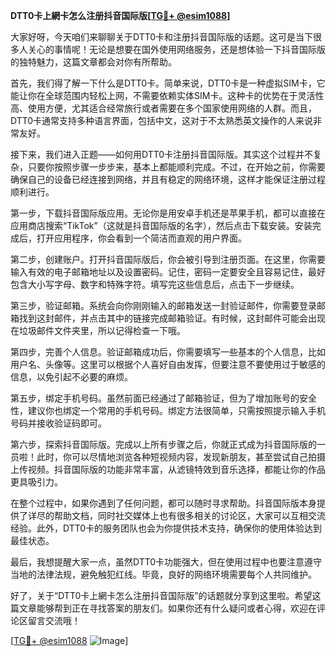 **DTT0卡上網卡怎么注册抖音国际版[[TG💪+ @esim1088](https://t.me/s/esim1088)]**

大家好呀，今天咱们来聊聊关于DTT0卡和注册抖音国际版的话题。这可是当下很多人关心的事情呢！无论是想要在国外使用网络服务，还是想体验一下抖音国际版的独特魅力，这篇文章都会对你有所帮助。

首先，我们得了解一下什么是DTT0卡。简单来说，DTT0卡是一种虚拟SIM卡，它能让你在全球范围内轻松上网，不需要依赖实体SIM卡。这种卡的优势在于灵活性高、使用方便，尤其适合经常旅行或者需要在多个国家使用网络的人群。而且，DTT0卡通常支持多种语言界面，包括中文，这对于不太熟悉英文操作的人来说非常友好。

接下来，我们进入正题——如何用DTT0卡注册抖音国际版。其实这个过程并不复杂，只要你按照步骤一步步来，基本上都能顺利完成。不过，在开始之前，你需要确保自己的设备已经连接到网络，并且有稳定的网络环境，这样才能保证注册过程顺利进行。

第一步，下载抖音国际版应用。无论你是用安卓手机还是苹果手机，都可以直接在应用商店搜索“TikTok”（这就是抖音国际版的名字），然后点击下载安装。安装完成后，打开应用程序，你会看到一个简洁而直观的用户界面。

第二步，创建账户。打开抖音国际版后，你会被引导到注册页面。在这里，你需要输入有效的电子邮箱地址以及设置密码。记住，密码一定要安全且容易记住，最好包含大小写字母、数字和特殊字符。填写完这些信息后，点击下一步继续。

第三步，验证邮箱。系统会向你刚刚输入的邮箱发送一封验证邮件，你需要登录邮箱找到这封邮件，并点击其中的链接完成邮箱验证。有时候，这封邮件可能会出现在垃圾邮件文件夹里，所以记得检查一下哦。

第四步，完善个人信息。验证邮箱成功后，你需要填写一些基本的个人信息，比如用户名、头像等。这里可以根据个人喜好自由发挥，但要注意不要使用过于敏感的信息，以免引起不必要的麻烦。

第五步，绑定手机号码。虽然前面已经通过了邮箱验证，但为了增加账号的安全性，建议你也绑定一个常用的手机号码。绑定方法很简单，只需按照提示输入手机号码并接收验证码即可。

第六步，探索抖音国际版。完成以上所有步骤之后，你就正式成为抖音国际版的一员啦！此时，你可以尽情地浏览各种短视频内容，发现新朋友，甚至尝试自己拍摄上传视频。抖音国际版的功能非常丰富，从滤镜特效到音乐选择，都能让你的作品更具吸引力。

在整个过程中，如果你遇到了任何问题，都可以随时寻求帮助。抖音国际版本身提供了详尽的帮助文档，同时社交媒体上也有很多相关的讨论区，大家可以互相交流经验。此外，DTT0卡的服务团队也会为你提供技术支持，确保你的使用体验达到最佳状态。

最后，我想提醒大家一点，虽然DTT0卡功能强大，但在使用过程中也要注意遵守当地的法律法规，避免触犯红线。毕竟，良好的网络环境需要每个人共同维护。

好了，关于“DTT0卡上網卡怎么注册抖音国际版”的话题就分享到这里啦。希望这篇文章能够帮到正在寻找答案的朋友们。如果你还有什么疑问或者心得，欢迎在评论区留言交流哦！

[[TG💪+ @esim1088](https://t.me/s/esim1088) ![Image](https://i.postimg.cc/4NQfJmqS/Snipaste-2025-05-13-00-14-12.png)]